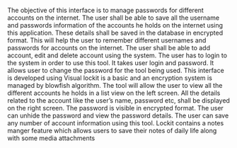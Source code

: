  The objective of this interface is to manage passwords for different accounts on the internet. 
 The user shall be able to save all the username and passwords information of the accounts he holds on the internet using this application. 
 These details shall be saved in the database in encrypted format. This will help the user to remember different usernames and passwords for accounts on the internet. 
 The user shall be able to add account, edit and delete account using the system. The user has to login to the system in order to use this tool. 
 It takes user login and password. It allows user to change the password for the tool being used. 
 This interface is developed using Visual lockit is a basic and an encryption system is managed by blowfish algorithm. 
 The tool will allow the user to view all the different accounts he holds in a list view on the left screen. 
 All the details related to the account like the user’s name, password etc, shall be displayed on the right screen. 
 The password is visible in encrypted format. The user can unhide the password and view the password details. 
 The user can save any number of account information using this tool.
Lockit contains a notes manger feature which allows users to save their notes of daily life along with some media attachments
